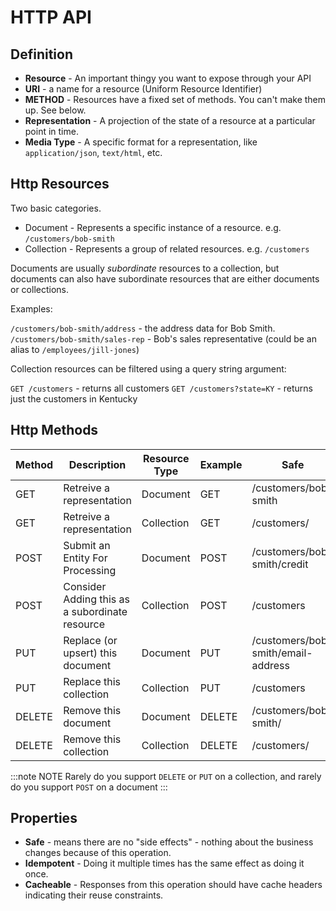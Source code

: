 # HTTP API

## Definition

* **Resource** - An important thingy you want to expose through your API
* **URI** - a name for a resource (Uniform Resource Identifier)
* **METHOD** - Resources have a fixed set of methods. You can't make them up. See below.
* **Representation** - A projection of the state of a resource at a particular point in time.
* **Media Type** - A specific format for a representation, like `application/json`, `text/html`, etc.


## Http Resources
Two basic categories.

* Document - Represents a specific instance of a resource. e.g. `/customers/bob-smith`
* Collection - Represents a group of related resources. e.g. `/customers`

Documents are usually *subordinate* resources to a collection, but documents can also have subordinate resources that are either documents or collections.

Examples:

`/customers/bob-smith/address` - the address data for Bob Smith. `/customers/bob-smith/sales-rep` - Bob's sales representative (could be an alias to `/employees/jill-jones`)

Collection resources can be filtered using a query string argument:

`GET /customers` - returns all customers
`GET /customers?state=KY` - returns just the customers in Kentucky

## Http Methods

| Method | Description | Resource Type | Example |Safe| Idempotent | Cacheable |
|---|---|---|---|---|---|---|
|GET|Retreive a representation|Document|GET|/customers/bob-smith|True|True|True|
|GET|Retreive a representation|Collection|GET|/customers/|True|True|True|
|POST|Submit an Entity For Processing|Document|POST|/customers/bob-smith/credit|False|False|False|
|POST|Consider Adding this as a subordinate resource|Collection|POST|/customers|False|False|False*|
|PUT|Replace (or upsert) this document|Document|PUT|/customers/bob-smith/email-address|False|True|False|
|PUT|Replace this collection|Collection|PUT|/customers|False|True|False|
|DELETE|Remove this document|Document|DELETE|/customers/bob-smith/|False|True|False|
|DELETE|Remove this collection|Collection|DELETE|/customers/|False|True|False|

:::note NOTE
Rarely do you support `DELETE` or `PUT` on a collection, and rarely do you support `POST` on a document
:::

## Properties
* **Safe** - means there are no "side effects" - nothing about the business changes because of this operation.
* **Idempotent** - Doing it multiple times has the same effect as doing it once.
* **Cacheable** - Responses from this operation should have cache headers indicating their reuse constraints.